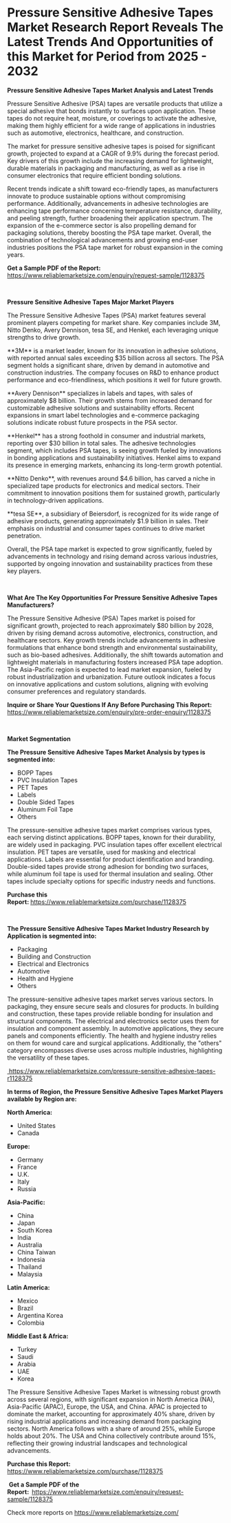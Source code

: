 <p><h1>Pressure Sensitive Adhesive Tapes Market Research Report Reveals The Latest Trends And Opportunities of this Market for Period from 2025 - 2032</h1></p><p><strong>Pressure Sensitive Adhesive Tapes Market Analysis and Latest Trends</strong></p>
<p><p>Pressure Sensitive Adhesive (PSA) tapes are versatile products that utilize a special adhesive that bonds instantly to surfaces upon application. These tapes do not require heat, moisture, or coverings to activate the adhesive, making them highly efficient for a wide range of applications in industries such as automotive, electronics, healthcare, and construction. </p><p>The market for pressure sensitive adhesive tapes is poised for significant growth, projected to expand at a CAGR of 9.9% during the forecast period. Key drivers of this growth include the increasing demand for lightweight, durable materials in packaging and manufacturing, as well as a rise in consumer electronics that require efficient bonding solutions. </p><p>Recent trends indicate a shift toward eco-friendly tapes, as manufacturers innovate to produce sustainable options without compromising performance. Additionally, advancements in adhesive technologies are enhancing tape performance concerning temperature resistance, durability, and peeling strength, further broadening their application spectrum. The expansion of the e-commerce sector is also propelling demand for packaging solutions, thereby boosting the PSA tape market. Overall, the combination of technological advancements and growing end-user industries positions the PSA tape market for robust expansion in the coming years.</p></p>
<p><strong>Get a Sample PDF of the Report:&nbsp;</strong> <a href="https://www.reliablemarketsize.com/enquiry/request-sample/1128375?utm_campaign=2281&utm_medium=2&utm_source=Github&utm_content=ia&utm_term=01042025&utm_id=pressure-sensitive-adhesive-tapes">https://www.reliablemarketsize.com/enquiry/request-sample/1128375</a></p>
<p>&nbsp;</p>
<p><strong>Pressure Sensitive Adhesive Tapes Major Market Players</strong></p>
<p><p>The Pressure Sensitive Adhesive Tapes (PSA) market features several prominent players competing for market share. Key companies include 3M, Nitto Denko, Avery Dennison, tesa SE, and Henkel, each leveraging unique strengths to drive growth.</p><p>**3M** is a market leader, known for its innovation in adhesive solutions, with reported annual sales exceeding $35 billion across all sectors. The PSA segment holds a significant share, driven by demand in automotive and construction industries. The company focuses on R&D to enhance product performance and eco-friendliness, which positions it well for future growth.</p><p>**Avery Dennison** specializes in labels and tapes, with sales of approximately $8 billion. Their growth stems from increased demand for customizable adhesive solutions and sustainability efforts. Recent expansions in smart label technologies and e-commerce packaging solutions indicate robust future prospects in the PSA sector.</p><p>**Henkel** has a strong foothold in consumer and industrial markets, reporting over $30 billion in total sales. The adhesive technologies segment, which includes PSA tapes, is seeing growth fueled by innovations in bonding applications and sustainability initiatives. Henkel aims to expand its presence in emerging markets, enhancing its long-term growth potential.</p><p>**Nitto Denko**, with revenues around $4.6 billion, has carved a niche in specialized tape products for electronics and medical sectors. Their commitment to innovation positions them for sustained growth, particularly in technology-driven applications.</p><p>**tesa SE**, a subsidiary of Beiersdorf, is recognized for its wide range of adhesive products, generating approximately $1.9 billion in sales. Their emphasis on industrial and consumer tapes continues to drive market penetration.</p><p>Overall, the PSA tape market is expected to grow significantly, fueled by advancements in technology and rising demand across various industries, supported by ongoing innovation and sustainability practices from these key players.</p></p>
<p>&nbsp;</p>
<p><strong>What Are The Key Opportunities For Pressure Sensitive Adhesive Tapes Manufacturers?</strong></p>
<p><p>The Pressure Sensitive Adhesive (PSA) Tapes market is poised for significant growth, projected to reach approximately $80 billion by 2028, driven by rising demand across automotive, electronics, construction, and healthcare sectors. Key growth trends include advancements in adhesive formulations that enhance bond strength and environmental sustainability, such as bio-based adhesives. Additionally, the shift towards automation and lightweight materials in manufacturing fosters increased PSA tape adoption. The Asia-Pacific region is expected to lead market expansion, fueled by robust industrialization and urbanization. Future outlook indicates a focus on innovative applications and custom solutions, aligning with evolving consumer preferences and regulatory standards.</p></p>
<p><strong>Inquire or Share Your Questions If Any Before Purchasing This Report:</strong> <a href="https://www.reliablemarketsize.com/enquiry/pre-order-enquiry/1128375?utm_campaign=2281&utm_medium=2&utm_source=Github&utm_content=ia&utm_term=01042025&utm_id=pressure-sensitive-adhesive-tapes">https://www.reliablemarketsize.com/enquiry/pre-order-enquiry/1128375</a></p>
<p>&nbsp;</p>
<p><strong>Market Segmentation</strong></p>
<p><strong>The Pressure Sensitive Adhesive Tapes Market Analysis by types is segmented into:</strong></p>
<p><ul><li>BOPP Tapes</li><li>PVC Insulation Tapes</li><li>PET Tapes</li><li>Labels</li><li>Double Sided Tapes</li><li>Aluminum Foil Tape</li><li>Others</li></ul></p>
<p><p>The pressure-sensitive adhesive tapes market comprises various types, each serving distinct applications. BOPP tapes, known for their durability, are widely used in packaging. PVC insulation tapes offer excellent electrical insulation. PET tapes are versatile, used for masking and electrical applications. Labels are essential for product identification and branding. Double-sided tapes provide strong adhesion for bonding two surfaces, while aluminum foil tape is used for thermal insulation and sealing. Other tapes include specialty options for specific industry needs and functions.</p></p>
<p><strong>Purchase this Report:&nbsp;</strong><a href="https://www.reliablemarketsize.com/purchase/1128375?utm_campaign=2281&utm_medium=2&utm_source=Github&utm_content=ia&utm_term=01042025&utm_id=pressure-sensitive-adhesive-tapes">https://www.reliablemarketsize.com/purchase/1128375</a></p>
<p>&nbsp;</p>
<p><strong>The Pressure Sensitive Adhesive Tapes Market Industry Research by Application is segmented into:</strong></p>
<p><ul><li>Packaging</li><li>Building and Construction</li><li>Electrical and Electronics</li><li>Automotive</li><li>Health and Hygiene</li><li>Others</li></ul></p>
<p><p>The pressure-sensitive adhesive tapes market serves various sectors. In packaging, they ensure secure seals and closures for products. In building and construction, these tapes provide reliable bonding for insulation and structural components. The electrical and electronics sector uses them for insulation and component assembly. In automotive applications, they secure panels and components efficiently. The health and hygiene industry relies on them for wound care and surgical applications. Additionally, the "others" category encompasses diverse uses across multiple industries, highlighting the versatility of these tapes.</p></p>
<p><a href="https://www.reliablemarketsize.com/pressure-sensitive-adhesive-tapes-r1128375?utm_campaign=2281&utm_medium=2&utm_source=Github&utm_content=ia&utm_term=01042025&utm_id=pressure-sensitive-adhesive-tapes">&nbsp;https://www.reliablemarketsize.com/pressure-sensitive-adhesive-tapes-r1128375</a></p>
<p><strong>In terms of Region, the Pressure Sensitive Adhesive Tapes Market Players available by Region are:</strong></p>
<p>
    <p> <strong> North America: </strong>
        <ul>
            <li>United States</li>
            <li>Canada</li>
        </ul>
        </p> 
    <p> <strong> Europe: </strong>
        <ul>
            <li>Germany</li>
            <li>France</li>
            <li>U.K.</li>
            <li>Italy</li>
            <li>Russia</li>
        </ul>
        </p> 
    <p> <strong> Asia-Pacific: </strong>
        <ul>
            <li>China</li>
            <li>Japan</li>
            <li>South Korea</li>
            <li>India</li>
            <li>Australia</li>
            <li>China Taiwan</li>
            <li>Indonesia</li>
            <li>Thailand</li>
            <li>Malaysia</li>
        </ul>
        </p> 
    <p> <strong> Latin America: </strong>
        <ul>
            <li>Mexico</li>
            <li>Brazil</li>
            <li>Argentina Korea</li>
            <li>Colombia</li>
        </ul>
        </p> 
    <p> <strong> Middle East & Africa: </strong>
        <ul>
            <li>Turkey</li>
            <li>Saudi</li>
            <li>Arabia</li>
            <li>UAE</li>
            <li>Korea</li>
        </ul>
    </p>
    </p>
<p><p>The Pressure Sensitive Adhesive Tapes Market is witnessing robust growth across several regions, with significant expansion in North America (NA), Asia-Pacific (APAC), Europe, the USA, and China. APAC is projected to dominate the market, accounting for approximately 40% share, driven by rising industrial applications and increasing demand from packaging sectors. North America follows with a share of around 25%, while Europe holds about 20%. The USA and China collectively contribute around 15%, reflecting their growing industrial landscapes and technological advancements.</p></p>
<p><strong>Purchase this Report: </strong><a href="https://www.reliablemarketsize.com/purchase/1128375?utm_campaign=2281&utm_medium=2&utm_source=Github&utm_content=ia&utm_term=01042025&utm_id=pressure-sensitive-adhesive-tapes">https://www.reliablemarketsize.com/purchase/1128375</a></p>
<p>&nbsp;<strong>Get a Sample PDF of the Report:&nbsp;&nbsp;</strong><a href="https://www.reliablemarketsize.com/enquiry/request-sample/1128375?utm_campaign=2281&utm_medium=2&utm_source=Github&utm_content=ia&utm_term=01042025&utm_id=pressure-sensitive-adhesive-tapes">https://www.reliablemarketsize.com/enquiry/request-sample/1128375</a></p>
<p><strong></strong></p>
<p>Check more reports on <a href="https://www.reliablemarketsize.com/?utm_campaign=2281&utm_medium=2&utm_source=Github&utm_content=ia&utm_term=01042025&utm_id=pressure-sensitive-adhesive-tapes">https://www.reliablemarketsize.com/</a></p>